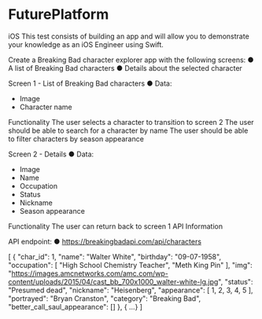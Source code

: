 # FuturePlatform

iOS
This test consists of building an app and will allow you to demonstrate your knowledge as an iOS Engineer using Swift. 

Create a Breaking Bad character explorer app with the following screens: 
● A list of Breaking Bad characters
● Details about the selected character


Screen 1 - List of Breaking Bad characters
● Data: 
-	Image
-	Character name


Functionality
The user selects a character to transition to screen 2
The user should be able to search for a character by name
The user should be able to filter characters by season appearance 
 

Screen 2 - Details
● Data:
-	Image 
-	Name
-	Occupation
-	Status 
-	Nickname 
-	Season appearance


Functionality
The user can return back to screen 1
API Information

API endpoint: ● https://breakingbadapi.com/api/characters

[
  {
    "char_id": 1,
    "name": "Walter White",
    "birthday": "09-07-1958",
    "occupation": [
      "High School Chemistry Teacher",
      "Meth King Pin"
    ],
    "img": "https://images.amcnetworks.com/amc.com/wp-content/uploads/2015/04/cast_bb_700x1000_walter-white-lg.jpg",
    "status": "Presumed dead",
    "nickname": "Heisenberg",
    "appearance": [
      1,
      2,
      3,
      4,
      5
    ],
    "portrayed": "Bryan Cranston",
    "category": "Breaking Bad",
    "better_call_saul_appearance": []
  },
{ …}
]



